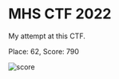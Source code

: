 # MHS CTF 2022

My attempt at this CTF.

Place: 62, Score: 790

![score](https://github.com/N-2-O/MHSCTF2022/blob/main/mhsctfscore.png?raw=true)
